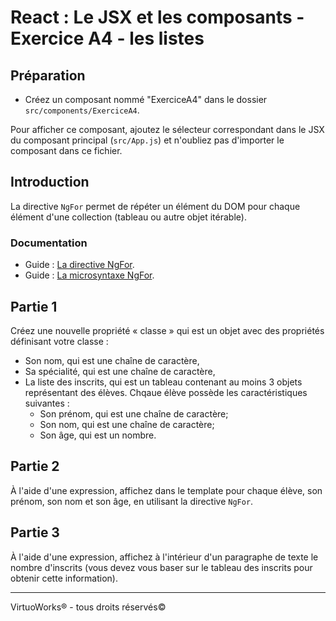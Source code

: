 # React : Le JSX et les composants - Exercice A4 - les listes


## Préparation
- Créez un composant nommé "ExerciceA4" dans le dossier `src/components/ExerciceA4`.

Pour afficher ce composant, ajoutez le sélecteur correspondant dans le JSX du composant principal (`src/App.js`) et n'oubliez pas d'importer le composant dans ce fichier.

## Introduction

La directive `NgFor` permet de répéter un élément du DOM pour chaque élément d'une collection (tableau ou autre objet itérable).

### Documentation
- Guide : [La directive NgFor](https://angular.io/guide/template-syntax#ngfor).
- Guide : [La microsyntaxe NgFor](https://angular.io/guide/structural-directives#inside-ngfor).


## Partie 1
Créez une nouvelle propriété « classe » qui est un objet avec des propriétés définisant votre classe :
- Son nom, qui est une chaîne de caractère,
- Sa spécialité, qui est une chaîne de caractère,
- La liste des inscrits, qui est un tableau contenant au moins 3 objets représentant des élèves.
  Chqaue élève possède les caractéristiques suivantes :
  - Son prénom, qui est une chaîne de caractère;
  - Son nom, qui est une chaîne de caractère;
  - Son âge, qui est un nombre.


## Partie 2
À l'aide d'une expression, affichez dans le template pour chaque élève, son prénom, son nom et son âge, en utilisant la directive `NgFor`.


## Partie 3
À l'aide d'une expression, affichez à l'intérieur d'un paragraphe de texte le nombre d'inscrits (vous devez vous baser sur le tableau des inscrits pour obtenir cette information).

---

VirtuoWorks® - tous droits réservés©